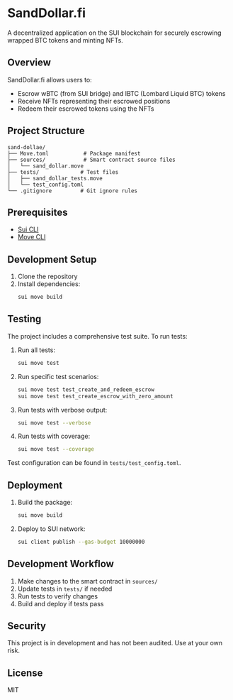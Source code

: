 # SandDollar.fi

A decentralized application on the SUI blockchain for securely escrowing wrapped BTC tokens and minting NFTs.

## Overview

SandDollar.fi allows users to:

- Escrow wBTC (from SUI bridge) and lBTC (Lombard Liquid BTC) tokens
- Receive NFTs representing their escrowed positions
- Redeem their escrowed tokens using the NFTs

## Project Structure

```
sand-dollae/
├── Move.toml           # Package manifest
├── sources/            # Smart contract source files
│   └── sand_dollar.move
├── tests/             # Test files
│   ├── sand_dollar_tests.move
│   └── test_config.toml
└── .gitignore         # Git ignore rules
```

## Prerequisites

- [Sui CLI](https://docs.sui.io/guides/developer/getting-started/sui-install)
- [Move CLI](https://github.com/move-language/move/releases)

## Development Setup

1. Clone the repository
2. Install dependencies:
   ```bash
   sui move build
   ```

## Testing

The project includes a comprehensive test suite. To run tests:

1. Run all tests:

   ```bash
   sui move test
   ```

2. Run specific test scenarios:

   ```bash
   sui move test test_create_and_redeem_escrow
   sui move test test_create_escrow_with_zero_amount
   ```

3. Run tests with verbose output:

   ```bash
   sui move test --verbose
   ```

4. Run tests with coverage:
   ```bash
   sui move test --coverage
   ```

Test configuration can be found in `tests/test_config.toml`.

## Deployment

1. Build the package:

   ```bash
   sui move build
   ```

2. Deploy to SUI network:
   ```bash
   sui client publish --gas-budget 10000000
   ```

## Development Workflow

1. Make changes to the smart contract in `sources/`
2. Update tests in `tests/` if needed
3. Run tests to verify changes
4. Build and deploy if tests pass

## Security

This project is in development and has not been audited. Use at your own risk.

## License

MIT
